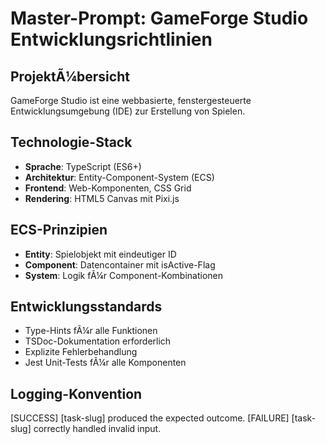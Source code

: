 ﻿# Master-Prompt: GameForge Studio Entwicklungsrichtlinien

## ProjektÃ¼bersicht
GameForge Studio ist eine webbasierte, fenstergesteuerte Entwicklungsumgebung (IDE) zur Erstellung von Spielen.

## Technologie-Stack
- **Sprache**: TypeScript (ES6+)
- **Architektur**: Entity-Component-System (ECS)
- **Frontend**: Web-Komponenten, CSS Grid
- **Rendering**: HTML5 Canvas mit Pixi.js

## ECS-Prinzipien
- **Entity**: Spielobjekt mit eindeutiger ID
- **Component**: Datencontainer mit isActive-Flag
- **System**: Logik fÃ¼r Component-Kombinationen

## Entwicklungsstandards
- Type-Hints fÃ¼r alle Funktionen
- TSDoc-Dokumentation erforderlich
- Explizite Fehlerbehandlung
- Jest Unit-Tests fÃ¼r alle Komponenten

## Logging-Konvention
[SUCCESS] [task-slug] produced the expected outcome.
[FAILURE] [task-slug] correctly handled invalid input.
